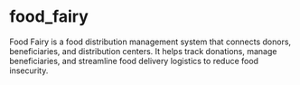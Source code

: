 # food_fairy
Food Fairy is a food distribution management system that connects donors, beneficiaries, and distribution centers. It helps track donations, manage beneficiaries, and streamline food delivery logistics to reduce food insecurity.
